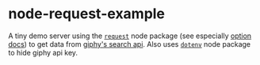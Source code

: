# node-request-example

A tiny demo server using the <a href="https://www.npmjs.com/package/request" target="_blank">`request`</a> node package (see especially <a href="https://github.com/request/request#requestoptions-callback" target="_blank">option docs</a>) to get data from <a href="https://github.com/Giphy/GiphyAPI" target="_blank">giphy's search api</a>.  Also uses <a href="https://www.npmjs.com/package/dotenv" target="_blank">`dotenv`</a> node package to hide giphy api key.
